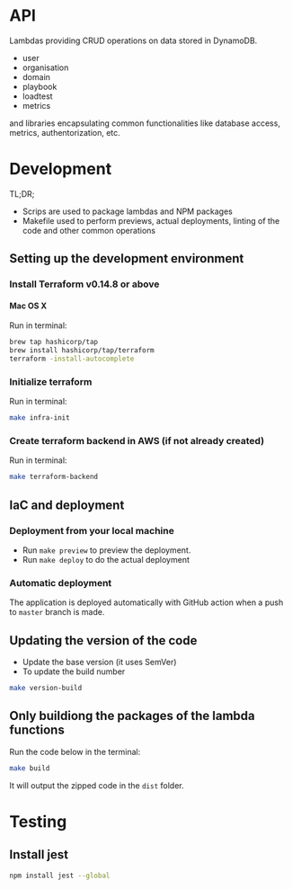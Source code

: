 # API

Lambdas providing CRUD operations on data stored in DynamoDB.

- user
- organisation
- domain
- playbook
- loadtest
- metrics

and libraries encapsulating common functionalities like database access, metrics, authentorization, etc.

# Development

TL;DR;

- Scrips are used to package lambdas and NPM packages
- Makefile used to perform previews, actual deployments, linting of the code and other common operations

## Setting up the development environment

### Install Terraform v0.14.8 or above

#### Mac OS X

Run in terminal:

```bash
brew tap hashicorp/tap
brew install hashicorp/tap/terraform
terraform -install-autocomplete
```

### Initialize terraform

Run in terminal:

```bash
make infra-init
```

### Create terraform backend in AWS (if not already created)

Run in terminal:

```bash
make terraform-backend
```

## IaC and deployment

### Deployment from your local machine

- Run `make preview` to preview the deployment.
- Run `make deploy` to do the actual deployment

### Automatic deployment

The application is deployed automatically with GitHub action when a push to `master` branch is made.

## Updating the version of the code

- Update the base version (it uses SemVer)
- To update the build number

```bash
make version-build
```

## Only buildiong the packages of the lambda functions

Run the code below in the terminal:

```bash
make build
```

It will output the zipped code in the `dist` folder.

# Testing

## Install jest

```bash
npm install jest --global
```
